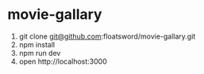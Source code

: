# movie-gallary

1. git clone git@github.com:floatsword/movie-gallary.git
2. npm install
3. npm run dev
4. open http://localhost:3000
